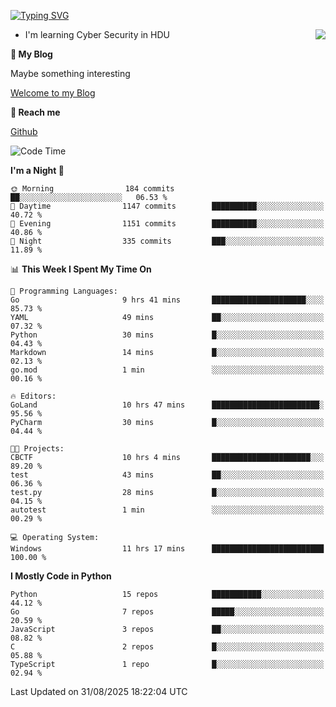 [![Typing SVG](https://readme-typing-svg.herokuapp.com?font=Fira+Code&pause=1000&random=false&width=450&height=60&lines=Hello+%F0%9F%91%8B%F0%9F%8F%BB;I'm+JBNRZ)](https://git.io/typing-svg)

<a href="#">
  <img align="right" src="https://github-readme-stats.vercel.app/api?username=JBNRZ&show_icons=true&bg_color=15,f2f7fd,E0EAFC" />
</a>

- I'm learning Cyber Security in HDU

 **🌱 My Blog**

Maybe something interesting

[Welcome to my Blog](https://jbnrz.com.cn/)

 **💬 Reach me** 

[Github](https://github.com/JBNRZ)


<!--START_SECTION:waka-->
![Code Time](http://img.shields.io/badge/Code%20Time-1%2C386%20hrs%2025%20mins-blue)

**I'm a Night 🦉** 

```text
🌞 Morning                184 commits         ██░░░░░░░░░░░░░░░░░░░░░░░   06.53 % 
🌆 Daytime                1147 commits        ██████████░░░░░░░░░░░░░░░   40.72 % 
🌃 Evening                1151 commits        ██████████░░░░░░░░░░░░░░░   40.86 % 
🌙 Night                  335 commits         ███░░░░░░░░░░░░░░░░░░░░░░   11.89 % 
```


📊 **This Week I Spent My Time On** 

```text
💬 Programming Languages: 
Go                       9 hrs 41 mins       █████████████████████░░░░   85.73 % 
YAML                     49 mins             ██░░░░░░░░░░░░░░░░░░░░░░░   07.32 % 
Python                   30 mins             █░░░░░░░░░░░░░░░░░░░░░░░░   04.43 % 
Markdown                 14 mins             █░░░░░░░░░░░░░░░░░░░░░░░░   02.13 % 
go.mod                   1 min               ░░░░░░░░░░░░░░░░░░░░░░░░░   00.16 % 

🔥 Editors: 
GoLand                   10 hrs 47 mins      ████████████████████████░   95.56 % 
PyCharm                  30 mins             █░░░░░░░░░░░░░░░░░░░░░░░░   04.44 % 

🐱‍💻 Projects: 
CBCTF                    10 hrs 4 mins       ██████████████████████░░░   89.20 % 
test                     43 mins             ██░░░░░░░░░░░░░░░░░░░░░░░   06.36 % 
test.py                  28 mins             █░░░░░░░░░░░░░░░░░░░░░░░░   04.15 % 
autotest                 1 min               ░░░░░░░░░░░░░░░░░░░░░░░░░   00.29 % 

💻 Operating System: 
Windows                  11 hrs 17 mins      █████████████████████████   100.00 % 
```

**I Mostly Code in Python** 

```text
Python                   15 repos            ███████████░░░░░░░░░░░░░░   44.12 % 
Go                       7 repos             █████░░░░░░░░░░░░░░░░░░░░   20.59 % 
JavaScript               3 repos             ██░░░░░░░░░░░░░░░░░░░░░░░   08.82 % 
C                        2 repos             █░░░░░░░░░░░░░░░░░░░░░░░░   05.88 % 
TypeScript               1 repo              █░░░░░░░░░░░░░░░░░░░░░░░░   02.94 % 
```




 Last Updated on 31/08/2025 18:22:04 UTC
<!--END_SECTION:waka-->
